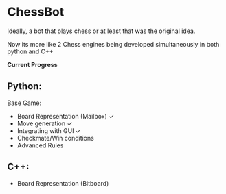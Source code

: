 # ChessBot
Ideally, a bot that plays chess or at least that was the original idea.

Now its more like 2 Chess engines being developed simultaneously in both python and C++

**Current Progress**

## Python:
Base Game:
- Board Representation (Mailbox) ✓
- Move generation ✓
- Integrating with GUI ✓
- Checkmate/Win conditions
- Advanced Rules

## C++:
- Board Representation (Bitboard)
